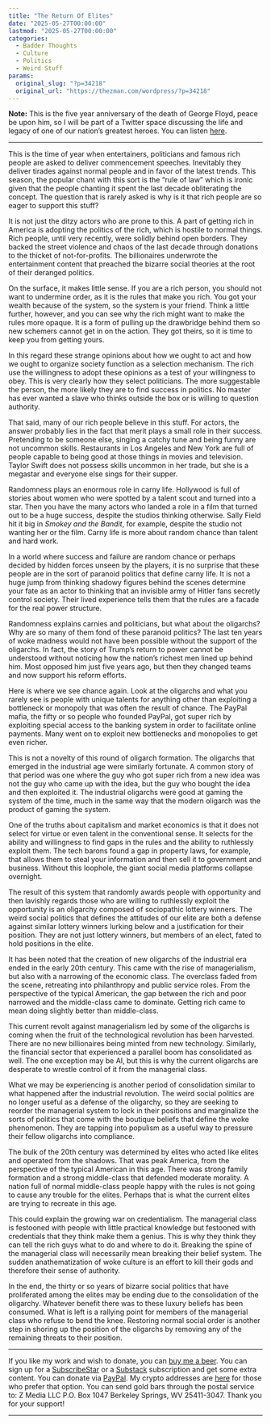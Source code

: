 ```yaml
---
title: "The Return Of Elites"
date: "2025-05-27T00:00:00"
lastmod: "2025-05-27T00:00:00"
categories:
  - Badder Thoughts
  - Culture
  - Politics
  - Weird Stuff
params:
  original_slug: "?p=34218"
  original_url: "https://thezman.com/wordpress/?p=34218"
---
```


**Note:** This is the five year anniversary of the death of George
Floyd, peace be upon him, so I will be part of a Twitter space
discussing the life and legacy of one of our nation’s greatest heroes.
You can listen
<a href="https://x.com/i/spaces/1BRJjmLqrBRGw/peek" rel="noopener"
target="_blank">here</a>.

------------------------------------------------------------------------

This is the time of year when entertainers, politicians and famous rich
people are asked to deliver commencement speeches. Inevitably they
deliver tirades against normal people and in favor of the latest trends.
This season, the popular chant with this sort is the “rule of law” which
is ironic given that the people chanting it spent the last decade
obliterating the concept. The question that is rarely asked is why is it
that rich people are so eager to support this stuff?

It is not just the ditzy actors who are prone to this. A part of getting
rich in America is adopting the politics of the rich, which is hostile
to normal things. Rich people, until very recently, were solidly behind
open borders. They backed the street violence and chaos of the last
decade through donations to the thicket of not-for-profits. The
billionaires underwrote the entertainment content that preached the
bizarre social theories at the root of their deranged politics.

On the surface, it makes little sense. If you are a rich person, you
should not want to undermine order, as it is the rules that make you
rich. You got your wealth because of the system, so the system is your
friend. Think a little further, however, and you can see why the rich
might want to make the rules more opaque. It is a form of pulling up the
drawbridge behind them so new schemers cannot get in on the action. They
got theirs, so it is time to keep you from getting yours.

In this regard these strange opinions about how we ought to act and how
we ought to organize society function as a selection mechanism. The rich
use the willingness to adopt these opinions as a test of your
willingness to obey. This is very clearly how they select politicians.
The more suggestable the person, the more likely they are to find
success in politics. No master has ever wanted a slave who thinks
outside the box or is willing to question authority.

That said, many of our rich people believe in this stuff. For actors,
the answer probably lies in the fact that merit plays a small role in
their success. Pretending to be someone else, singing a catchy tune and
being funny are not uncommon skills. Restaurants in Los Angeles and New
York are full of people capable to being good at those things in movies
and television. Taylor Swift does not possess skills uncommon in her
trade, but she is a megastar and everyone else sings for their supper.

Randomness plays an enormous role in carny life. Hollywood is full of
stories about women who were spotted by a talent scout and turned into a
star. Then you have the many actors who landed a role in a film that
turned out to be a huge success, despite the studios thinking otherwise.
Sally Field hit it big in *Smokey and the Bandit*, for example, despite
the studio not wanting her or the film. Carny life is more about random
chance than talent and hard work.

In a world where success and failure are random chance or perhaps
decided by hidden forces unseen by the players, it is no surprise that
these people are in the sort of paranoid politics that define carny
life. It is not a huge jump from thinking shadowy figures behind the
scenes determine your fate as an actor to thinking that an invisible
army of Hitler fans secretly control society. Their lived experience
tells them that the rules are a facade for the real power structure.

Randomness explains carnies and politicians, but what about the
oligarchs? Why are so many of them fond of these paranoid politics? The
last ten years of woke madness would not have been possible without the
support of the oligarchs. In fact, the story of Trump’s return to power
cannot be understood without noticing how the nation’s richest men lined
up behind him. Most opposed him just five years ago, but then they
changed teams and now support his reform efforts.

Here is where we see chance again. Look at the oligarchs and what you
rarely see is people with unique talents for anything other than
exploiting a bottleneck or monopoly that was often the result of chance.
The PayPal mafia, the fifty or so people who founded PayPal, got super
rich by exploiting special access to the banking system in order to
facilitate online payments. Many went on to exploit new bottlenecks and
monopolies to get even richer.

This is not a novelty of this round of oligarch formation. The oligarchs
that emerged in the industrial age were similarly fortunate. A common
story of that period was one where the guy who got super rich from a new
idea was not the guy who came up with the idea, but the guy who bought
the idea and then exploited it. The industrial oligarchs were good at
gaming the system of the time, much in the same way that the modern
oligarch was the product of gaming the system.

One of the truths about capitalism and market economics is that it does
not select for virtue or even talent in the conventional sense. It
selects for the ability and willingness to find gaps in the rules and
the ability to ruthlessly exploit them. The tech barons found a gap in
property laws, for example, that allows them to steal your information
and then sell it to government and business. Without this loophole, the
giant social media platforms collapse overnight.

The result of this system that randomly awards people with opportunity
and then lavishly regards those who are willing to ruthlessly exploit
the opportunity is an oligarchy composed of sociopathic lottery winners.
The weird social politics that defines the attitudes of our elite are
both a defense against similar lottery winners lurking below and a
justification for their position. They are not just lottery winners, but
members of an elect, fated to hold positions in the elite.

It has been noted that the creation of new oligarchs of the industrial
era ended in the early 20th century. This came with the rise of
managerialism, but also with a narrowing of the economic class. The
overclass faded from the scene, retreating into philanthropy and public
service roles. From the perspective of the typical American, the gap
between the rich and poor narrowed and the middle-class came to
dominate. Getting rich came to mean doing slightly better than
middle-class.

This current revolt against managerialism led by some of the oligarchs
is coming when the fruit of the technological revolution has been
harvested. There are no new billionaires being minted from new
technology. Similarly, the financial sector that experienced a parallel
boom has consolidated as well. The one exception may be AI, but this is
why the current oligarchs are desperate to wrestle control of it from
the managerial class.

What we may be experiencing is another period of consolidation similar
to what happened after the industrial revolution. The weird social
politics are no longer useful as a defense of the oligarchy, so they are
seeking to reorder the managerial system to lock in their positions and
marginalize the sorts of politics that come with the boutique beliefs
that define the woke phenomenon. They are tapping into populism as a
useful way to pressure their fellow oligarchs into compliance.

The bulk of the 20th century was determined by elites who acted like
elites and operated from the shadows. That was peak America, from the
perspective of the typical American in this age. There was strong family
formation and a strong middle-class that defended moderate morality. A
nation full of normal middle-class people happy with the rules is not
going to cause any trouble for the elites. Perhaps that is what the
current elites are trying to recreate in this age.

This could explain the growing war on credentialism. The managerial
class is festooned with people with little practical knowledge but
festooned with credentials that they think make them a genius. This is
why they think they can tell the rich guys what to do and where to do
it. Breaking the spine of the managerial class will necessarily mean
breaking their belief system. The sudden anathematization of woke
culture is an effort to kill their gods and therefore their sense of
authority.

In the end, the thirty or so years of bizarre social politics that have
proliferated among the elites may be ending due to the consolidation of
the oligarchy. Whatever benefit there was to these luxury beliefs has
been consumed. What is left is a rallying point for members of the
managerial class who refuse to bend the knee. Restoring normal social
order is another step in shoring up the position of the oligarchs by
removing any of the remaining threats to their position.

------------------------------------------------------------------------

If you like my work and wish to donate, you can
<a href="https://www.buymeacoffee.com/mujolulu" rel="noopener"
target="_blank">buy me a beer</a>. You can sign up for a
<a href="https://www.subscribestar.com/the-z-blog" rel="noopener"
target="_blank">SubscribeStar</a> or a
<a href="https://thedissident.substack.com/" rel="noopener"
target="_blank">Substack</a> subscription and get some extra content.
You can donate via <a
href="https://www.paypal.com/donate/?cmd=_s-xclick&amp;hosted_button_id=UDAS2Q8JYA6CN&amp;source=url"
rel="noopener" target="_blank">PayPal</a>. My crypto addresses are
<a href="https://thezman.com/wordpress/?page_id=22713" rel="noopener"
target="_blank">here</a> for those who prefer that option. You can send
gold bars through the postal service to: Z Media LLC P.O. Box 1047
Berkeley Springs, WV 25411-3047. Thank you for your support!

------------------------------------------------------------------------
